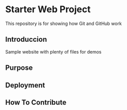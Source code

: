 # Starter Web Project

This repository is for showing how Git and GitHub work

## Introduccion

Sample website with plenty of files for demos

## Purpose

## Deployment

## How To Contribute